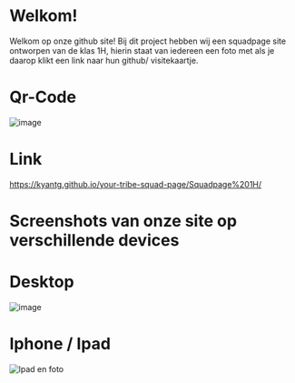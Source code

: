 # Welkom!

Welkom op onze github site! Bij dit project hebben wij een squadpage site ontworpen van de klas 1H, hierin staat van iedereen een foto met als je daarop klikt een link naar hun github/ visitekaartje.

# Qr-Code
![image](https://github.com/user-attachments/assets/b581b8b8-6cf2-4751-a521-11a108bf6d82)


# Link
https://kyantg.github.io/your-tribe-squad-page/Squadpage%201H/


# Screenshots van onze site op verschillende devices


# Desktop
![image](https://github.com/user-attachments/assets/f043acc6-b80d-4181-858b-205f0aaae369)

# Iphone / Ipad

![Ipad en foto](https://github.com/user-attachments/assets/684c92b9-9a4e-4c31-ac58-5b764fe3f53d)












